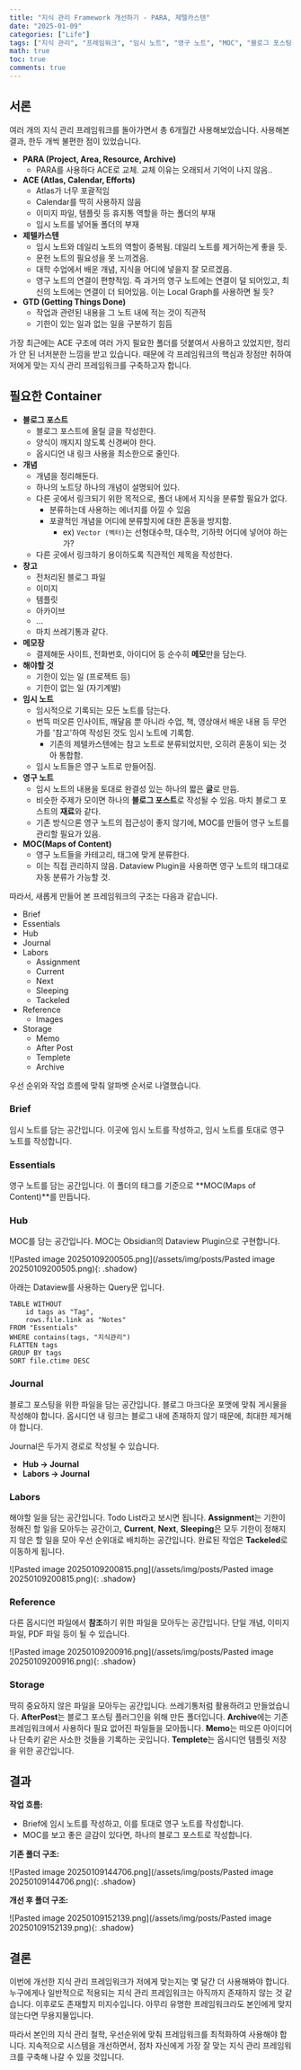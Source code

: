 ```yaml
---
title: "지식 관리 Framework 개선하기 - PARA, 제텔카스텐"
date: "2025-01-09"
categories: ["Life"]
tags: ["지식 관리", "프레임워크", "임시 노트", "영구 노트", "MOC", "블로그 포스팅", "Dataview Plugin", "작업 흐름"]
math: true
toc: true
comments: true
---
```


## 서론

여러 개의 지식 관리 프레임워크를 돌아가면서 총 6개월간 사용해보았습니다. 사용해본 결과, 한두 개씩 불편한 점이 있었습니다.

- **PARA (Project, Area, Resource, Archive)**
	- PARA를 사용하다 ACE로 교체. 교체 이유는 오래되서 기억이 나지 않음..
- **ACE (Atlas, Calendar, Efforts)**
	- Atlas가 너무 포괄적임
	- Calendar를 딱히 사용하지 않음
	- 이미지 파일, 템플릿 등 휴지통 역할을 하는 폴더의 부재
	- 임시 노트를 넣어둘 폴더의 부재
- **제텔카스텐**
	- 임시 노트와 데일리 노트의 역할이 중복됨. 데일리 노트를 제거하는게 좋을 듯.
	- 문헌 노트의 필요성을 못 느끼겠음.
	- 대학 수업에서 배운 개념, 지식을 어디에 넣을지 잘 모르겠음.
	- 영구 노트의 연결이 편향적임. 즉 과거의 영구 노트에는 연결이 덜 되어있고, 최신의 노트에는 연결이 더 되어있음. 이는 Local Graph를 사용하면 될 듯?
- **GTD (Getting Things Done)**
	- 작업과 관련된 내용을 그 노트 내에 적는 것이 직관적
	- 기한이 있는 일과 없는 일을 구분하기 힘듬

가장 최근에는 ACE 구조에 여러 가지 필요한 폴더를 덧붙여서 사용하고 있었지만, 정리가 안 된 너저분한 느낌을 받고 있습니다. 때문에 각 프레임워크의 핵심과 장점만 취하여 저에게 맞는 지식 관리 프레임워크를 구축하고자 합니다.

## 필요한 Container

- **블로그 포스트**
	- 블로그 포스트에 올릴 글을 작성한다.
	- 양식이 깨지지 않도록 신경써야 한다.
	- 옵시디언 내 링크 사용을 최소한으로 줄인다.
- **개념**
	- 개념을 정리해둔다.
	- 하나의 노트당 하나의 개념이 설명되어 있다.
	- 다른 곳에서 링크되기 위한 목적으로, 폴더 내에서 지식을 분류할 필요가 없다.
		- 분류하는데 사용하는 에너지를 아낄 수 있음
		- 포괄적인 개념을 어디에 분류할지에 대한 혼동을 방지함. 
			- ex) `Vector (벡터)`는 선형대수학, 대수학, 기하학 어디에 넣어야 하는가?
	- 다른 곳에서 링크하기 용이하도록 직관적인 제목을 작성한다.
- **창고**
	- 전처리된 블로그 파일
	- 이미지
	- 템플릿
	- 아카이브
	- ...
	- 마치 쓰레기통과 같다.
- **메모장**
	- 결제해둔 사이트, 전화번호, 아이디어 등 순수히 **메모**만을 담는다.
- **해야할 것**
	- 기한이 있는 일 (프로젝트 등)
	- 기한이 없는 일 (자기계발)
- **임시 노트**
	- 임시적으로 기록되는 모든 노트를 담는다.
	- 번뜩 떠오른 인사이트, 깨달음 뿐 아니라 수업, 책, 영상애서 배운 내용 등 무언가를 '참고'하여 작성된 것도 임시 노트에 기록함.
		- 기존의 제텔카스텐에는 참고 노트로 분류되었지만, 오히려 혼동이 되는 것 아 통합함.
	- 임시 노트들은 영구 노트로 만들어짐.
- **영구 노트**
	- 임시 노트의 내용을 토대로 완결성 있는 하나의 짧은 **글**로 만듬.
	- 비슷한 주제가 모이면 하나의 **블로그 포스트**로 작성될 수 있음. 마치 블로그 포스트의 **재료**와 같다.
	- 기존 방식으론 영구 노트의 접근성이 좋지 않기에, MOC를 만들어 영구 노트를 관리할 필요가 있음.
- **MOC(Maps of Content)**
	- 영구 노트들을 카테고리, 태그에 맞게 분류한다.
	- 이는 직접 관리하지 않음. Dataview Plugin을 사용하면 영구 노트의 태그대로 자동 분류가 가능할 것.

따라서, 새롭게 만들어 본 프레임워크의 구조는 다음과 같습니다.

- Brief
- Essentials
- Hub
- Journal
- Labors
	- Assignment
	- Current
	- Next
	- Sleeping
	- Tackeled
- Reference
	- Images
- Storage
	- Memo
	- After Post
	- Templete
	- Archive

우선 순위와 작업 흐름에 맞춰 알파벳 순서로 나열했습니다.

### Brief

임시 노트를 담는 공간입니다. 이곳에 임시 노트를 작성하고, 임시 노트를 토대로 영구 노트를 작성합니다.

### Essentials

영구 노트를 담는 공간입니다. 이 폴더의 태그를 기준으로 **MOC(Maps of Content)**를 만듭니다.

### Hub

MOC를 담는 공간입니다. MOC는 Obsidian의 Dataview Plugin으로 구현합니다.

![Pasted image 20250109200505.png](/assets/img/posts/Pasted image 20250109200505.png){: .shadow}

아래는 Dataview를 사용하는 Query문 입니다.

```
TABLE WITHOUT 
    id tags as "Tag", 
    rows.file.link as "Notes"
FROM "Essentials"
WHERE contains(tags, "지식관리")
FLATTEN tags
GROUP BY tags
SORT file.ctime DESC
```

### Journal

블로그 포스팅을 위한 파일을 담는 공간입니다. 블로그 마크다운 포맷에 맞춰 게시물을 작성해야 합니다. 옵시디언 내 링크는 블로그 내에 존재하지 않기 때문에, 최대한 제거해야 합니다.

Journal은 두가지 경로로 작성될 수 있습니다.
- **Hub -> Journal**
- **Labors -> Journal**

### Labors

해야할 일을 담는 공간입니다. Todo List라고 보시면 됩니다. **Assignment**는 기한이 정해진 할 일을 모아두는 공간이고, **Current**, **Next**, **Sleeping**은 모두 기한이 정해지지 않은 할 일을 모아 우선 순위대로 배치하는 공간입니다. 완료된 작업은 **Tackeled**로 이동하게 됩니다.

![Pasted image 20250109200815.png](/assets/img/posts/Pasted image 20250109200815.png){: .shadow}

### Reference

다른 옵시디언 파일에서 **참조**하기 위한 파일을 모아두는 공간입니다. 단일 개념, 이미지 파일, PDF 파일 등이 될 수 있습니다.

![Pasted image 20250109200916.png](/assets/img/posts/Pasted image 20250109200916.png){: .shadow}

### Storage

딱히 중요하지 않은 파일을 모아두는 공간입니다. 쓰레기통처럼 활용하려고 만들었습니다. **AfterPost**는 블로그 포스팅 플러그인을 위해 만든 폴더입니다. **Archive**에는 기존 프레임워크에서 사용하다 필요 없어진 파일들을 모아둡니다. **Memo**는 떠오른 아이디어나 단축키 같은 사소한 것들을 기록하는 곳입니다. **Templete**는 옵시디언 템플릿 저장을 위한 공간입니다.

## 결과

**작업 흐름:**
- Brief에 임시 노트를 작성하고, 이를 토대로 영구 노트를 작성합니다.
- MOC를 보고 좋은 글감이 있다면, 하나의 블로그 포스트로 작성합니다.

**기존 폴더 구조:**

![Pasted image 20250109144706.png](/assets/img/posts/Pasted image 20250109144706.png){: .shadow}

**개선 후 폴더 구조:**

![Pasted image 20250109152139.png](/assets/img/posts/Pasted image 20250109152139.png){: .shadow}

## 결론

이번에 개선한 지식 관리 프레임워크가 저에게 맞는지는 몇 달간 더 사용해봐야 합니다. 누구에게나 일반적으로 적용되는 지식 관리 프레임워크는 아직까지 존재하지 않는 것 같습니다. 이후로도 존재할지 미지수입니다. 아무리 유명한 프레임워크라도 본인에게 맞지 않는다면 무용지물입니다.

따라서 본인의 지식 관리 철학, 우선순위에 맞춰 프레임워크를 최적화하여 사용해야 합니다. 지속적으로 시스템을 개선하면서, 점차 자신에게 가장 잘 맞는 지식 관리 프레임워크를 구축해 나갈 수 있을 것입니다.